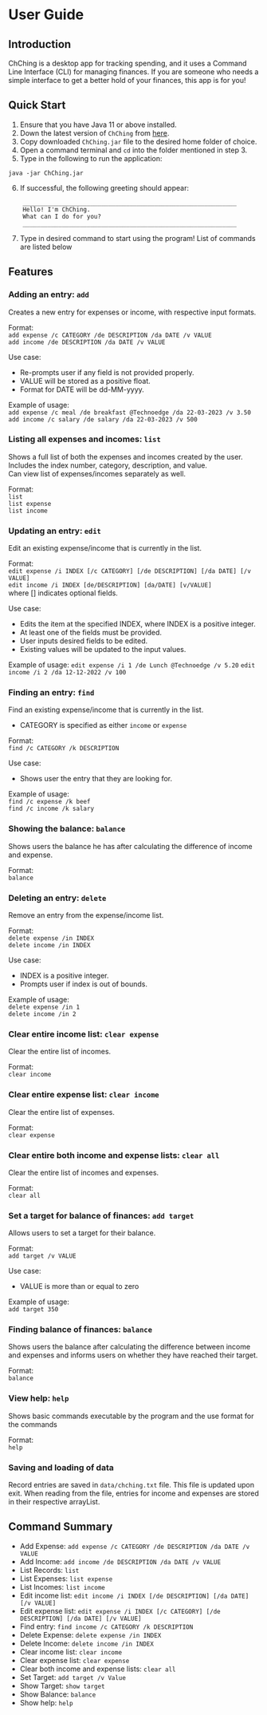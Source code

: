 # User Guide

## Introduction

ChChing is a desktop app for tracking spending, and it uses a Command Line Interface (CLI) for managing finances. If you are someone who needs a simple interface to get a better hold of your finances, this app is for you!

## Quick Start

1. Ensure that you have Java 11 or above installed.
2. Down the latest version of `ChChing` from [here](https://github.com/AY2223S2-CS2113-T12-1/tp/releases).
3. Copy downloaded `ChChing.jar` file to the desired home folder of choice.
4. Open a command terminal and `cd` into the folder mentioned in step 3.
5. Type in the following to run the application:
```
java -jar ChChing.jar
```
6. If successful, the following greeting should appear:
```
    ____________________________________________________________
    Hello! I'm ChChing.
    What can I do for you?
    ____________________________________________________________
```
7. Type in desired command to start using the program! List of commands are listed below

## Features

### Adding an entry: `add`
Creates a new entry for expenses or income, with respective input formats.

Format:
<br>`add expense /c CATEGORY /de DESCRIPTION /da DATE /v VALUE`
<br>`add income /de DESCRIPTION /da DATE /v VALUE`

Use case:
* Re-prompts user if any field is not provided properly.
* VALUE will be stored as a positive float.
* Format for DATE will be dd-MM-yyyy.

Example of usage:
<br>`add expense /c meal /de breakfast @Technoedge /da 22-03-2023 /v 3.50`
<br>`add income /c salary /de salary /da 22-03-2023 /v 500`

### Listing all expenses and incomes: `list`
Shows a full list of both the expenses and incomes created by the user. Includes the index number, category, description, and value.
<br> Can view list of expenses/incomes separately as well.

Format:
<br> `list`
<br> `list expense`
<br> `list income`

### Updating an entry: `edit`
Edit an existing expense/income that is currently in the list.

Format:
<br> `edit expense /i INDEX [/c CATEGORY] [/de DESCRIPTION] [/da DATE] [/v VALUE]`
<br> `edit income /i INDEX [de/DESCRIPTION] [da/DATE] [v/VALUE]`
<br> where [] indicates optional fields.

Use case:
* Edits the item at the specified INDEX, where INDEX is a positive integer.
* At least one of the fields must be provided.
* User inputs desired fields to be edited.
* Existing values will be updated to the input values.

Example of usage:
`edit expense /i 1 /de Lunch @Technoedge /v 5.20`
`edit income /i 2 /da 12-12-2022 /v 100`

### Finding an entry: `find`
Find an existing expense/income that is currently in the list.

* CATEGORY is specified as either `income` or `expense`

Format:
<br> `find /c CATEGORY /k DESCRIPTION`

Use case:
* Shows user the entry that they are looking for.

Example of usage:
<br> `find /c expense /k beef`
<br> `find /c income /k salary`

### Showing the balance: `balance`
Shows users the balance he has after calculating the difference of income and expense.

Format:
<br> `balance`

### Deleting an entry: `delete`
Remove an entry from the expense/income list.

Format:
<br> `delete expense /in INDEX`
<br> `delete income /in INDEX`

Use case:
* INDEX is a positive integer.
* Prompts user if index is out of bounds.

Example of usage:
<br>`delete expense /in 1`
<br>`delete income /in 2`

### Clear entire income list: `clear expense`
Clear the entire list of incomes.

Format:
<br> `clear income`

### Clear entire expense list: `clear income`
Clear the entire list of expenses.

Format:
<br> `clear expense`

### Clear entire both income and expense lists: `clear all`
Clear the entire list of incomes and expenses.

Format:
<br> `clear all`

### Set a target for balance of finances: `add target`
Allows users to set a target for their balance.

Format:
<br> `add target /v VALUE`

Use case:
* VALUE is more than or equal to zero

Example of usage:
<br> `add target 350`
### Finding balance of finances: `balance`
Shows users the balance after calculating the difference between income and expenses and informs users on whether they have reached their target.

Format:
<br> `balance`

### View help: `help`
Shows basic commands executable by the program and the use format for the commands

Format:
<br> `help`

### Saving and loading of data
Record entries are saved in `data/chching.txt` file. This file is updated upon exit. 
When reading from the file, entries for income and expenses are stored in their respective arrayList.

## Command Summary

* Add Expense: `add expense /c CATEGORY /de DESCRIPTION /da DATE /v VALUE`
* Add Income: `add income /de DESCRIPTION /da DATE /v VALUE`
* List Records: `list`
* List Expenses: `list expense`
* List Incomes: `list income`
* Edit income list: `edit income /i INDEX [/de DESCRIPTION] [/da DATE] [/v VALUE]`
* Edit expense list: `edit expense /i INDEX [/c CATEGORY] [/de DESCRIPTION] [/da DATE] [/v VALUE]`
* Find entry: `find income /c CATEGORY /k DESCRIPTION`
* Delete Expense: `delete expense /in INDEX`
* Delete Income: `delete income /in INDEX`
* Clear income list: `clear income`
* Clear expense list: `clear expense`
* Clear both income and expense lists: `clear all`
* Set Target: `add target /v Value`
* Show Target: `show target`
* Show Balance: `balance`
* Show help: `help`
